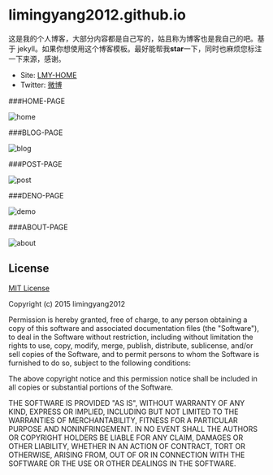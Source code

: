 # limingyang2012.github.io


这是我的个人博客，大部分内容都是自己写的，姑且称为博客也是我自己的吧。基于 jekyll。如果你想使用这个博客模板。最好能帮我**star**一下，同时也麻烦您标注一下来源，感谢。

* Site: [LMY-HOME](limingyang2012.github.io)
* Twitter: [微博](weibo.com/limingyang2012/)

###HOME-PAGE

![home](https://github.com/limingyang2012/limingyang2012.github.io/blob/master/assets/readme/home.jpg)

###BLOG-PAGE

![blog](https://github.com/limingyang2012/limingyang2012.github.io/blob/master/assets/readme/blog.jpg)

###POST-PAGE

![post](https://github.com/limingyang2012/limingyang2012.github.io/blob/master/assets/readme/post.jpg)

###DENO-PAGE

![demo](https://github.com/limingyang2012/limingyang2012.github.io/blob/master/assets/readme/demo.jpg)

###ABOUT-PAGE

![about](https://github.com/limingyang2012/limingyang2012.github.io/blob/master/assets/readme/about.jpg)

## License

[MIT License](https://github.com/limingyang2012/limingyang2012.github.io/blob/master/LICENSE)

Copyright (c) 2015 limingyang2012

Permission is hereby granted, free of charge, to any person obtaining a copy
of this software and associated documentation files (the "Software"), to deal
in the Software without restriction, including without limitation the rights
to use, copy, modify, merge, publish, distribute, sublicense, and/or sell
copies of the Software, and to permit persons to whom the Software is
furnished to do so, subject to the following conditions:

The above copyright notice and this permission notice shall be included in
all copies or substantial portions of the Software.

THE SOFTWARE IS PROVIDED "AS IS", WITHOUT WARRANTY OF ANY KIND, EXPRESS OR
IMPLIED, INCLUDING BUT NOT LIMITED TO THE WARRANTIES OF MERCHANTABILITY,
FITNESS FOR A PARTICULAR PURPOSE AND NONINFRINGEMENT. IN NO EVENT SHALL THE
AUTHORS OR COPYRIGHT HOLDERS BE LIABLE FOR ANY CLAIM, DAMAGES OR OTHER
LIABILITY, WHETHER IN AN ACTION OF CONTRACT, TORT OR OTHERWISE, ARISING FROM,
OUT OF OR IN CONNECTION WITH THE SOFTWARE OR THE USE OR OTHER DEALINGS IN
THE SOFTWARE.
